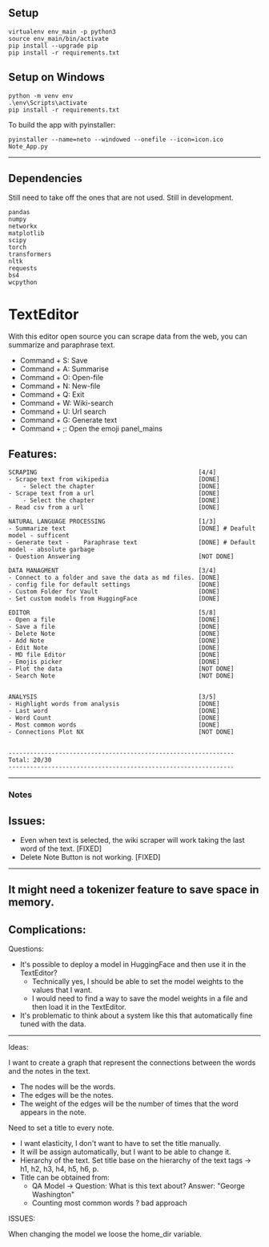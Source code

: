## Setup
```
virtualenv env_main -p python3
source env_main/bin/activate
pip install --upgrade pip
pip install -r requirements.txt
```

## Setup on Windows
```
python -m venv env
.\env\Scripts\activate
pip install -r requirements.txt
```


To build the app with pyinstaller:
```
pyinstaller --name=neto --windowed --onefile --icon=icon.ico Note_App.py
```

---
## Dependencies
Still need to take off the ones that are not used. Still in development.
```
pandas 
numpy
networkx 
matplotlib
scipy
torch
transformers
nltk
requests
bs4
wcpython
```
# TextEditor
With this editor open source you can scrape data from the web, you can summarize and paraphrase text.

 - Command + S: Save
- Command + A: Summarise
- Command + O: Open-file
- Command + N: New-file
- Command + Q: Exit
- Command + W: Wiki-search
- Command + U: Url search
- Command + G: Generate text
- Command + ;: Open the emoji panel_mains

Features:
---
    SCRAPING                                             [4/4]
    - Scrape text from wikipedia                         [DONE]
        - Select the chapter                             [DONE]
    - Scrape text from a url                             [DONE]
        - Select the chapter                             [DONE]
    - Read csv from a url                                [DONE]

    NATURAL LANGUAGE PROCESSING                          [1/3]
    - Summarize text                                     [DONE] # Deafult model - sufficent
    - Generate text -    Paraphrase text                 [DONE] # Default model - absolute garbage
    - Question Answering                                 [NOT DONE]

    DATA MANAGMENT                                       [3/4]
    - Connect to a folder and save the data as md files. [DONE]
    - config file for default settings                   [DONE]
    - Custom Folder for Vault                            [DONE]
    - Set custom models from HuggingFace                 [DONE] 

    EDITOR                                               [5/8]
    - Open a file                                        [DONE]
    - Save a file                                        [DONE]
    - Delete Note                                        [DONE]
    - Add Note                                           [DONE]
    - Edit Note                                          [DONE]
    - MD file Editor                                     [DONE]
    - Emojis picker                                      [DONE]
    - Plot the data                                      [NOT DONE] 
    - Search Note                                        [NOT DONE]


    ANALYSIS                                             [3/5]
    - Highlight words from analysis                      [DONE]
    - Last word                                          [DONE]
    - Word Count                                         [DONE]
    - Most common words                                  [DONE]
    - Connections Plot NX                                [NOT DONE]


    ---------------------------------------------------------------
    Total: 20/30    
    ---------------------------------------------------------------
---

### Notes
Issues:
---
- Even when text is selected, the wiki scraper will work taking the last word of the text. [FIXED]
- Delete Note Button is not working.                                                       [FIXED]
---
It might need a tokenizer feature to save space in memory.
---

Complications:
---

Questions:
- It's possible to deploy a model in HuggingFace and then use it in the TextEditor? 
   - Technically yes, I should be able to set the model weights to the values that I want.
    - I would need to find a way to save the model weights in a file and then load it in the TextEditor.
- It's problematic to think about a system like this that automatically fine tuned with the data.

---
Ideas: 

I want to create a graph that represent the connections between the words and the notes in the text.

- The nodes will be the words.
- The edges will be the notes.
- The weight of the edges will be the number of times that the word appears in the note.

Need to set a title to every note.
- I want elasticity, I don't want to have to set the title manually.
- It will be assign automatically, but I want to be able to change it.
- Hierarchy of the text. Set title base on the hierarchy of the text tags -> h1, h2, h3, h4, h5, h6, p.
- Title can be obtained from:
    - QA Model -> Question: What is this text about? Answer: "George Washington"
    - Counting most common words ? bad approach

ISSUES:

When changing the model we loose the home_dir variable.
